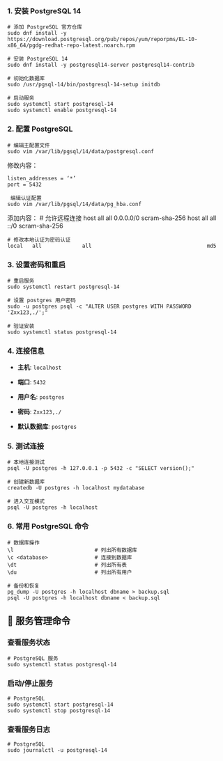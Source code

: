 ### 1. 安装 PostgreSQL 14


	# 添加 PostgreSQL 官方仓库
	sudo dnf install -y https://download.postgresql.org/pub/repos/yum/reporpms/EL-10-x86_64/pgdg-redhat-repo-latest.noarch.rpm
	
	# 安装 PostgreSQL 14
	sudo dnf install -y postgresql14-server postgresql14-contrib
	
	# 初始化数据库
	sudo /usr/pgsql-14/bin/postgresql-14-setup initdb
	
	# 启动服务
	sudo systemctl start postgresql-14
	sudo systemctl enable postgresql-14
### 2. 配置 PostgreSQL

	# 编辑主配置文件
	sudo vim /var/lib/pgsql/14/data/postgresql.conf

修改内容：

	listen_addresses = ‘*’
	port = 5432
	
	 编辑认证配置
	sudo vim /var/lib/pgsql/14/data/pg_hba.conf
添加内容：
	# 允许远程连接
	host    all             all             0.0.0.0/0               scram-sha-256
	host    all             all             ::/0                    scram-sha-256
	
	# 修改本地认证为密码认证
	local   all             all                                     md5

### 3. 设置密码和重启

	# 重启服务
	sudo systemctl restart postgresql-14
	
	# 设置 postgres 用户密码
	sudo -u postgres psql -c "ALTER USER postgres WITH PASSWORD 'Zxx123,./';"
	
	# 验证安装
	sudo systemctl status postgresql-14


### 4. 连接信息

- **主机**: `localhost`
    
- **端口**: `5432`
    
- **用户名**: `postgres`
    
- **密码**: `Zxx123,./`
    
- **默认数据库**: `postgres`

### 5. 测试连接

	# 本地连接测试
	psql -U postgres -h 127.0.0.1 -p 5432 -c "SELECT version();"
	
	# 创建新数据库
	createdb -U postgres -h localhost mydatabase
	
	# 进入交互模式
	psql -U postgres -h localhost
### 6. 常用 PostgreSQL 命令

	# 数据库操作
	\l                          # 列出所有数据库
	\c <database>               # 连接到数据库
	\dt                         # 列出所有表
	\du                         # 列出所有用户
	
	# 备份和恢复
	pg_dump -U postgres -h localhost dbname > backup.sql
	psql -U postgres -h localhost dbname < backup.sql
## 🔧 服务管理命令

### 查看服务状态

	
	# PostgreSQL 服务
	sudo systemctl status postgresql-14
### 启动/停止服务

	# PostgreSQL
	sudo systemctl start postgresql-14
	sudo systemctl stop postgresql-14

### 查看服务日志

	# PostgreSQL
	sudo journalctl -u postgresql-14
